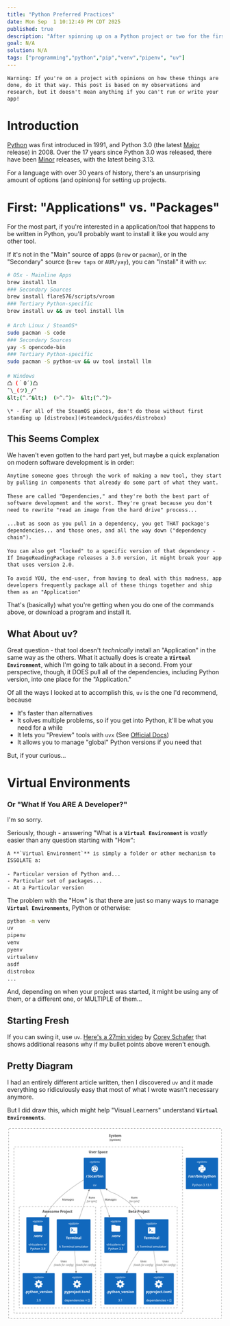```yaml
---
title: "Python Preferred Practices"
date: Mon Sep  1 10:12:49 PM CDT 2025
published: true
description: "After spinning up on a Python project or two for the first time in almost a decade, I have thoughts."
goal: N/A
solution: N/A
tags: ["programming","python","pip","venv","pipenv", "uv"]
---
```

```flare
Warning: If you're on a project with opinions on how these things are done, do it that way. This post is based on my observations and research, but it doesn't mean anything if you can't run or write your app!
```

# Introduction

[Python](https://www.python.org/) was first introduced in 1991, and Python 3.0 (the latest [Major](https://semver.org/#summary) release) in 2008. Over the 17 years since Python 3.0 was released, there have been [Minor](https://semver.org/#summary) releases, with the latest being 3.13.

For a language with over 30 years of history, there's an unsurprising amount of options (and opinions) for setting up projects.

# First: "Applications" vs. "Packages"

For the most part, if you're interested in a application/tool that happens to be written in Python, you'll probably want to install it like you would any other tool.

If it's not in the "Main" source of apps (`brew` or `pacman`), or in the "Secondary" source (`brew taps` or `AUR/yay`), you can "Install" it with `uv`:

```bash
# OSx - Mainline Apps
brew install llm
### Secondary Sources
brew install flare576/scripts/vroom
### Tertiary Python-specific
brew install uv && uv tool install llm

# Arch Linux / SteamOS*
sudo pacman -S code
### Secondary Sources
yay -S opencode-bin
### Tertiary Python-specific
sudo pacman -S python-uv && uv tool install llm

# Windows
凸 (｀0´)凸
¯\_(ツ)_/¯
&lt;(^.^&lt;)  (>^.^)>  &lt;(^.^)>
```

```flare
\* - For all of the SteamOS pieces, don't do those without first standing up [distrobox](#steamdeck/guides/distrobox)
```

## This Seems Complex

We haven't even gotten to the hard part yet, but maybe a quick explanation on modern software development is in order:

```flare
Anytime someone goes through the work of making a new tool, they start by pulling in components that already do some part of what they want.

These are called "Dependencies," and they're both the best part of software development and the worst. They're great because you don't need to rewrite "read an image from the hard drive" process...

...but as soon as you pull in a dependency, you get THAT package's dependencies... and those ones, and all the way down ("dependency chain").

You can also get "locked" to a specific version of that dependency - If ImageReadingPackage releases a 3.0 version, it might break your app that uses version 2.0.

To avoid YOU, the end-user, from having to deal with this madness, app developers frequently package all of these things together and ship them as an "Application"
```

That's (basically) what you're getting when you do one of the commands above, or download a program and install it.

## What About uv?

Great question - that tool doesn't _technically_ install an "Application" in the same way as the others. What it actually does is create a **`Virtual Environment`**, which I'm going to talk about in a second. From your perspective, though, it DOES pull all of the dependencies, including Python version, into one place for the "Application."

Of all the ways I looked at to accomplish this, `uv` is the one I'd recommend, because

- It's faster than alternatives
- It solves multiple problems, so if you get into Python, it'll be what you need for a while
- It lets you "Preview" tools with `uvx` (See [Official Docs](https://docs.astral.sh/uv/guides/tools/#running-tools))
- It allows you to manage "global" Python versions if you need that

But, if your curious...

# Virtual Environments
### Or "What If You ARE A Developer?"

I'm so sorry.

Seriously, though - answering "What is a **`Virtual Environment`** is _vastly_ easier than any question starting with "How":

```flare
A **`Virtual Environment`** is simply a folder or other mechanism to ISSOLATE a:

- Particular version of Python and...
- Particular set of packages...
- At a Particular version
```

The problem with the "How" is that there are just so many ways to manage **`Virtual Environments`**, Python or otherwise:

```bash
python -m venv
uv
pipenv
venv
pyenv
virtualenv
asdf
distrobox
...
```
And, depending on when your project was started, it might be using any of them, or a different one, or MULTIPLE of them...

## Starting Fresh

If you can swing it, use `uv`. [Here's a 27min video](https://youtu.be/AMdG7IjgSPM) by [Corey Schafer](https://coreyms.com) that shows additional reasons why if my bullet points above weren't enough.

## Pretty Diagram

I had an entirely different article written, then I discovered `uv` and it made everything so ridiculously easy that most of what I wrote wasn't necessary anymore.

But I did draw this, which might help "Visual Learners" understand **`Virtual Environments`**.

![Python System Version](/images/thumbnail/python_venv_2.png)
